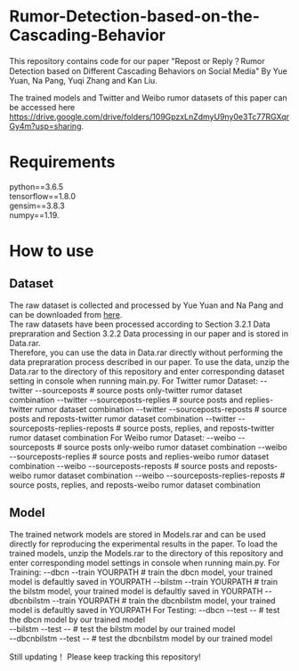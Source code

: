# Rumor-Detection-based-on-the-Cascading-Behavior
This repository contains code for our paper "Repost or Reply？Rumor Detection based on Different Cascading Behaviors on Social Media" By Yue Yuan, Na Pang, Yuqi Zhang and Kan Liu. 

The trained models and Twitter and Weibo rumor datasets of this paper can be accessed here https://drive.google.com/drive/folders/109GpzxLnZdmyU9ny0e3Tc77RGXqrGy4m?usp=sharing.

# Requirements
python==3.6.5  
tensorflow==1.8.0  
gensim==3.8.3  
numpy==1.19.

# How to use
## Dataset
The raw dataset is collected and processed by Yue Yuan and Na Pang and can be downloaded from [here](https://drive.google.com/drive/folders/109GpzxLnZdmyU9ny0e3Tc77RGXqrGy4m?usp=sharing).  
The raw datasets have been processed according to Section 3.2.1 Data prepraration and Section 3.2.2 Data processing in our paper and is stored in Data.rar.  
Therefore, you can use the data in Data.rar directly without performing the data prepraration process described in our paper. 
To use the data, unzip the Data.rar to the directory of this repository and enter corresponding dataset setting in console when running main.py.
For Twitter rumor Dataset:
--twitter --sourceposts     # source posts only-twitter rumor dataset combination
--twitter --sourceposts-replies     # source posts and replies-twitter rumor dataset combination
--twitter --sourceposts-reposts     # source posts and reposts-twitter rumor dataset combination
--twitter --sourceposts-replies-reposts     # source posts, replies, and reposts-twitter rumor dataset combination
For Weibo rumor Dataset:
--weibo --sourceposts     # source posts only-weibo rumor dataset combination
--weibo --sourceposts-replies     # source posts and replies-weibo rumor dataset combination
--weibo --sourceposts-reposts     # source posts and reposts-weibo rumor dataset combination
--weibo --sourceposts-replies-reposts     # source posts, replies, and reposts-weibo rumor dataset combination
## Model
The trained network models are stored in Models.rar and can be used directly for reproducing the experimental results in the paper.
To load the trained models, unzip the Models.rar to the directory of this repository and enter corresponding model settings in console when running main.py.
For Training:
--dbcn --train YOURPATH     # train the dbcn model, your trained model is defaultly saved in YOURPATH 
--bilstm --train YOURPATH     # train the bilstm model, your trained model is defaultly saved in YOURPATH 
--dbcnbilstm --train YOURPATH     # train the dbcnbilstm model, your trained model is defaultly saved in YOURPATH 
For Testing:
--dbcn --test --     #  test the dbcn model by our trained model   
--bilstm --test --     # test the bilstm model by our trained model  
--dbcnbilstm --test --     # test the dbcnbilstm model by our trained model  

Still updating！
Please keep tracking this repository!
